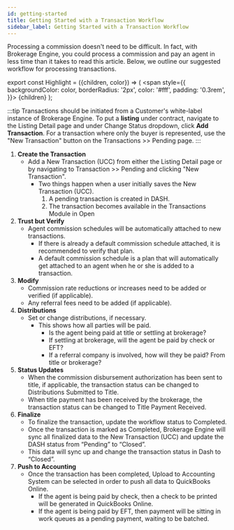 ```yaml
---
id: getting-started
title: Getting Started with a Transaction Workflow
sidebar_label: Getting Started with a Transaction Workflow
---
```

Processing a commission doesn't need to be difficult. In fact, with Brokerage Engine, you could process a commission and pay an agent in less time than it takes to read this article. Below, we outline our suggested workflow for processing transactions.

export const Highlight = ({children, color}) => (
  <span
    style={{
      backgroundColor: color,
      borderRadius: '2px',
      color: '#fff',
      padding: '0.3rem',
    }}>
    {children}
  </span>
);

:::tip
Transactions should be initiated from a Customer's white-label instance of Brokerage Engine. To put a **listing** under contract, navigate to the Listing Detail page and under Change Status dropdown, click **Add Transaction**. For a transaction where only the buyer is represented, use the "New Transaction" button on the Transactions >> Pending page.
:::

1. **Create the Transaction**
   - Add a New Transaction (UCC) from either the Listing Detail page or by navigating to Transaction >> Pending and clicking "New Transaction".
      - Two things happen when a user initially saves the New Transaction (UCC). 
        1. A pending transaction is created in DASH.
        2. The transaction becomes available in the Transactions Module in Open 
2. **Trust but Verify**
   - Agent commission schedules will be automatically attached to new transactions.
      - If there is already a default commission schedule attached, it is recommended to verify that plan.
      - A default commission schedule is a plan that will automatically get attached to an agent when he or she is added to a transaction.
3. **Modify**
   - Commission rate reductions or increases need to be added or verified (if applicable).
   - Any referral fees need to be added (if applicable).
4. **Distributions**
   - Set or change distributions, if necessary.
     - This shows how all parties will be paid.
       - Is the agent being paid at title or settling at brokerage?
       - If settling at brokerage, will the agent be paid by check or EFT?
       - If a referral company is involved, how will they be paid? From title or brokerage?
5. **Status Updates**
   - When the commission disbursement authorization has been sent to title, if applicable, the transaction status can be changed to <Highlight color="#5bc0de">Distributions Submitted to Title</Highlight>.
   - When title payment has been received by the brokerage, the transaction status can be changed to <Highlight color="#5cb85c">Title Payment Received</Highlight>.
6. **Finalize**
   - To finalize the transaction, update the workflow status to <Highlight color="#5cb85c">Completed</Highlight>.
   - Once the transaction is marked as <Highlight color="#5cb85c">Completed</Highlight>, Brokerage Engine will sync all finalized data to the New Transaction (UCC) and update the DASH status from “Pending” to “Closed”.
   - This data will sync up and change the transaction status in Dash to “Closed”.
7. **Push to Accounting**
   - Once the transaction has been completed, Upload to Accounting System can be selected in order to push all data to QuickBooks Online.
     - If the agent is being paid by check, then a check to be printed will be generated in QuickBooks Online.
     - If the agent is being paid by EFT, then payment will be sitting in work queues as a pending payment, waiting to be batched.
